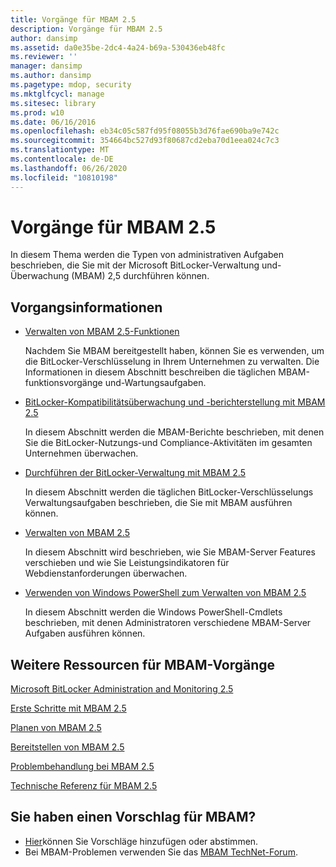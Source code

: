 ```yaml
---
title: Vorgänge für MBAM 2.5
description: Vorgänge für MBAM 2.5
author: dansimp
ms.assetid: da0e35be-2dc4-4a24-b69a-530436eb48fc
ms.reviewer: ''
manager: dansimp
ms.author: dansimp
ms.pagetype: mdop, security
ms.mktglfcycl: manage
ms.sitesec: library
ms.prod: w10
ms.date: 06/16/2016
ms.openlocfilehash: eb34c05c587fd95f08055b3d76fae690ba9e742c
ms.sourcegitcommit: 354664bc527d93f80687cd2eba70d1eea024c7c3
ms.translationtype: MT
ms.contentlocale: de-DE
ms.lasthandoff: 06/26/2020
ms.locfileid: "10810198"
---
```

# Vorgänge für MBAM 2.5


In diesem Thema werden die Typen von administrativen Aufgaben beschrieben, die Sie mit der Microsoft BitLocker-Verwaltung und-Überwachung (MBAM) 2,5 durchführen können.

## Vorgangsinformationen


-   [Verwalten von MBAM 2.5-Funktionen](administering-mbam-25-features.md)

    Nachdem Sie MBAM bereitgestellt haben, können Sie es verwenden, um die BitLocker-Verschlüsselung in Ihrem Unternehmen zu verwalten. Die Informationen in diesem Abschnitt beschreiben die täglichen MBAM-funktionsvorgänge und-Wartungsaufgaben.

-   [BitLocker-Kompatibilitätsüberwachung und -berichterstellung mit MBAM 2.5](monitoring-and-reporting-bitlocker-compliance-with-mbam-25.md)

    In diesem Abschnitt werden die MBAM-Berichte beschrieben, mit denen Sie die BitLocker-Nutzungs-und Compliance-Aktivitäten im gesamten Unternehmen überwachen.

-   [Durchführen der BitLocker-Verwaltung mit MBAM 2.5](performing-bitlocker-management-with-mbam-25.md)

    In diesem Abschnitt werden die täglichen BitLocker-Verschlüsselungs Verwaltungsaufgaben beschrieben, die Sie mit MBAM ausführen können.

-   [Verwalten von MBAM 2.5](maintaining-mbam-25.md)

    In diesem Abschnitt wird beschrieben, wie Sie MBAM-Server Features verschieben und wie Sie Leistungsindikatoren für Webdienstanforderungen überwachen.

-   [Verwenden von Windows PowerShell zum Verwalten von MBAM 2.5](using-windows-powershell-to-administer-mbam-25.md)

    In diesem Abschnitt werden die Windows PowerShell-Cmdlets beschrieben, mit denen Administratoren verschiedene MBAM-Server Aufgaben ausführen können.

## Weitere Ressourcen für MBAM-Vorgänge


[Microsoft BitLocker Administration and Monitoring 2.5](index.md)

[Erste Schritte mit MBAM 2.5](getting-started-with-mbam-25.md)

[Planen von MBAM 2.5](planning-for-mbam-25.md)

[Bereitstellen von MBAM 2.5](deploying-mbam-25.md)

[Problembehandlung bei MBAM 2.5](troubleshooting-mbam-25.md)

[Technische Referenz für MBAM 2.5](technical-reference-for-mbam-25.md)

## Sie haben einen Vorschlag für MBAM?
- [Hier](http://mbam.uservoice.com/forums/268571-microsoft-bitlocker-administration-and-monitoring)können Sie Vorschläge hinzufügen oder abstimmen. 
- Bei MBAM-Problemen verwenden Sie das [MBAM TechNet-Forum](https://social.technet.microsoft.com/Forums/home?forum=mdopmbam).

 

 





